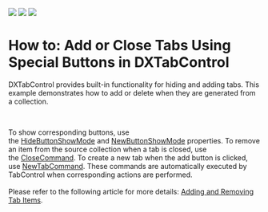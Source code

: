 <!-- default badges list -->
![](https://img.shields.io/endpoint?url=https://codecentral.devexpress.com/api/v1/VersionRange/128641726/21.1.5%2B)
[![](https://img.shields.io/badge/Open_in_DevExpress_Support_Center-FF7200?style=flat-square&logo=DevExpress&logoColor=white)](https://supportcenter.devexpress.com/ticket/details/E4355)
[![](https://img.shields.io/badge/📖_How_to_use_DevExpress_Examples-e9f6fc?style=flat-square)](https://docs.devexpress.com/GeneralInformation/403183)
<!-- default badges end -->
# How to: Add or Close Tabs Using Special Buttons in DXTabControl


<p>DXTabControl provides built-in functionality for hiding and adding tabs. This example demonstrates how to add or delete when they are generated from a collection. </p>
<p> </p>
<p>To show corresponding buttons, use the <a href="https://documentation.devexpress.com/#WPF/DevExpressXpfCoreTabControlViewBase_HideButtonShowModetopic">HideButtonShowMode</a> and <a href="https://documentation.devexpress.com/#WPF/DevExpressXpfCoreTabControlViewBase_NewButtonShowModetopic">NewButtonShowMode</a> properties. To remove an item from the source collection when a tab is closed, use the <a href="https://documentation.devexpress.com/#WPF/DevExpressXpfCoreDXTabItem_CloseCommandtopic">CloseCommand</a>. To create a new tab when the add button is clicked, use <a href="https://documentation.devexpress.com/#WPF/DevExpressXpfCoreTabControlViewBase_NewTabCommandtopic">NewTabCommand</a>. These commands are automatically executed by TabControl when corresponding actions are performed. <br><br>Please refer to the following article for more details: <a href="https://documentation.devexpress.com/#WPF/CustomDocument113904">Adding and Removing Tab Items</a>.</p>

<br/>


